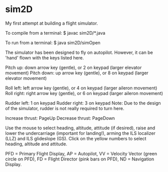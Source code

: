 # sim2D
My first attempt at building a flight simulator.

To compile from a terminal:
$ javac sim2D/*.java

To run from a terminal:
$ java sim2D/simOpen

The simulator has been designed to fly on autopilot. However, it can be 'hand' flown with the keys listed here.

Pitch up: down arrow key (gentle), or 2 on keypad (larger elevator movement)
Pitch down: up arrow key (gentle), or 8 on keypad (larger elevator movement)

Roll left: left arrow key (gentle), or 4 on keypad (larger aileron movement)
Roll right: right arrow key (gentle), or 6 on keypad (larger aileron movement)

Rudder left: 1 on keypad
Rudder right: 3 on keypad
Note: Due to the design of the simulator, rudder is not really required to turn here.

Increase thrust: PageUp
Decrease thrust: PageDown

Use the mouse to select heading, altitude, attitude (if desired), raise and lower the undercarriage (important for landing!), arming the ILS localizer (LLZ) and ILS glideslope (GS). Click on the yellow numbers to select heading, altitude and attitude.

PFD = Primary Flight Display,
AP = Autopilot,
VV = Velocity Vector (green circle on PFD),
FD = Flight Director (pink bars on PFD),
ND = Navigation Display.




